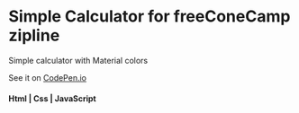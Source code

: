 # Simple Calculator for freeConeCamp zipline

Simple calculator with Material colors

See it on [CodePen.io](https://codepen.io/ArturasK/full/rwxzre/)

#### Html | Css | JavaScript